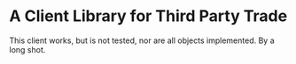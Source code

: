 A Client Library for Third Party Trade
======================================

This client works, but is not tested, nor are all objects implemented. By a
long shot.


